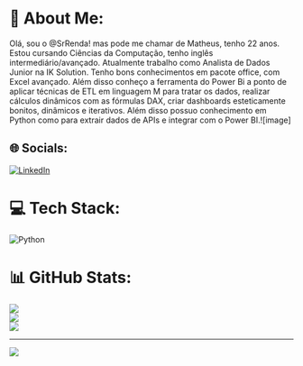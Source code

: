 # 💫 About Me:
Olá, sou o @SrRenda! mas pode me chamar de Matheus, tenho 22 anos. Estou cursando Ciências da Computação, tenho inglês intermediário/avançado. Atualmente trabalho como Analista de Dados Junior na IK Solution. Tenho bons conhecimentos em pacote office, com Excel avançado. Além disso conheço a ferramenta do Power Bi a ponto de aplicar técnicas de ETL em linguagem M para tratar os dados, realizar cálculos dinâmicos com as fórmulas DAX, criar dashboards esteticamente bonitos, dinâmicos e iterativos. Além disso possuo conhecimento em Python como para extrair dados de APIs e integrar com o Power BI.![image]



## 🌐 Socials:
[![LinkedIn](https://img.shields.io/badge/LinkedIn-%230077B5.svg?logo=linkedin&logoColor=white)](https://www.linkedin.com/in/matheus-renda-238093157/) 

# 💻 Tech Stack:
![Python](https://img.shields.io/badge/python-3670A0?style=for-the-badge&logo=python&logoColor=ffdd54)

# 📊 GitHub Stats:
![](https://github-readme-stats.vercel.app/api?username=SrRenda&theme=merko&hide_border=false&include_all_commits=false&count_private=false)<br/>
![](https://github-readme-streak-stats.herokuapp.com/?user=SrRenda&theme=merko&hide_border=false)<br/>
![](https://github-readme-stats.vercel.app/api/top-langs/?username=SrRenda&theme=merko&hide_border=false&include_all_commits=false&count_private=false&layout=compact)

---
[![](https://visitcount.itsvg.in/api?id=SrRenda&icon=0&color=0)](https://visitcount.itsvg.in)

<!-- Proudly created with GPRM ( https://gprm.itsvg.in ) -->
